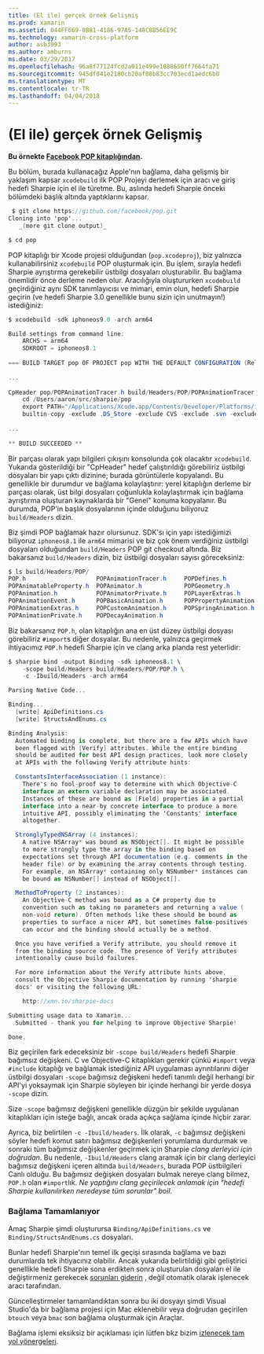 ```yaml
---
title: (El ile) gerçek örnek Gelişmiş
ms.prod: xamarin
ms.assetid: 044FF669-0B81-4186-97A5-148C8B56EE9C
ms.technology: xamarin-cross-platform
author: asb3993
ms.author: amburns
ms.date: 03/29/2017
ms.openlocfilehash: 96a8f77124fcd2a011e499e1088650ff7664fa71
ms.sourcegitcommit: 945df041e2180cb20af08b83cc703ecd1aedc6b0
ms.translationtype: MT
ms.contentlocale: tr-TR
ms.lasthandoff: 04/04/2018
---
```

# <a name="advanced-manual-real-world-example"></a>(El ile) gerçek örnek Gelişmiş


**Bu örnekte [Facebook POP kitaplığından](https://github.com/facebook/pop).**


Bu bölüm, burada kullanacağız Apple'nın bağlama, daha gelişmiş bir yaklaşım kapsar `xcodebuild` ilk POP Projeyi derlemek için aracı ve giriş hedefi Sharpie için el ile türetme. Bu, aslında hedefi Sharpie önceki bölümdeki başlık altında yaptıklarını kapsar.

```csharp
 $ git clone https://github.com/facebook/pop.git
Cloning into 'pop'...
   _(more git clone output)_

$ cd pop
```

POP kitaplığı bir Xcode projesi olduğundan (`pop.xcodeproj`), biz yalnızca kullanabilirsiniz `xcodebuild` POP oluşturmak için. Bu işlem, sırayla hedefi Sharpie ayrıştırma gerekebilir üstbilgi dosyaları oluşturabilir. Bu bağlama önemlidir önce derleme neden olur. Aracılığıyla oluştururken `xcodebuild` geçirdiğiniz aynı SDK tanımlayıcısı ve mimari, emin olun, hedefi Sharpie geçirin (ve hedefi Sharpie 3.0 genellikle bunu sizin için unutmayın!) istediğiniz:

```csharp
$ xcodebuild -sdk iphoneos9.0 -arch arm64

Build settings from command line:
    ARCHS = arm64
    SDKROOT = iphoneos8.1
 
=== BUILD TARGET pop OF PROJECT pop WITH THE DEFAULT CONFIGURATION (Release) ===
 
...
 
CpHeader pop/POPAnimationTracer.h build/Headers/POP/POPAnimationTracer.h
    cd /Users/aaron/src/sharpie/pop
    export PATH="/Applications/Xcode.app/Contents/Developer/Platforms/iPhoneOS.platform/Developer/usr/bin:/Applications/Xcode.app/Contents/Developer/usr/bin:/Users/aaron/bin::/usr/local/bin:/usr/bin:/bin:/usr/sbin:/sbin:/opt/X11/bin:/usr/local/git/bin:/Users/aaron/.rvm/bin"
    builtin-copy -exclude .DS_Store -exclude CVS -exclude .svn -exclude .git -exclude .hg -strip-debug-symbols -strip-tool /Applications/Xcode.app/Contents/Developer/Toolchains/XcodeDefault.xctoolchain/usr/bin/strip -resolve-src-symlinks /Users/aaron/src/sharpie/pop/pop/POPAnimationTracer.h /Users/aaron/src/sharpie/pop/build/Headers/POP
 
...
 
** BUILD SUCCEEDED **
```

Bir parçası olarak yapı bilgileri çıkışını konsolunda çok olacaktır `xcodebuild`. Yukarıda gösterildiği bir "CpHeader" hedef çalıştırıldığı görebiliriz üstbilgi dosyaları bir yapı çıktı dizinine; burada görüntülerle kopyalandı. Bu genellikle bir durumdur ve bağlama kolaylaştırır: yerel kitaplığın derleme bir parçası olarak, üst bilgi dosyaları çoğunlukla kolaylaştırmak için bağlama ayrıştırma oluşturan kaynaklarda bir "Genel" konuma kopyalanır. Bu durumda, POP'in başlık dosyalarının içinde olduğunu biliyoruz `build/Headers` dizin.

Biz şimdi POP bağlamak hazır olursunuz. SDK'sı için yapı istediğimizi biliyoruz `iphoneos8.1` ile `arm64` mimarisi ve biz çok önem verdiğiniz üstbilgi dosyaları olduğundan `build/Headers` POP git checkout altında. Biz bakarsanız `build/Headers` dizin, biz üstbilgi dosyaları sayısı göreceksiniz:

```csharp
$ ls build/Headers/POP/
POP.h                    POPAnimationTracer.h     POPDefines.h
POPAnimatableProperty.h  POPAnimator.h            POPGeometry.h
POPAnimation.h           POPAnimatorPrivate.h     POPLayerExtras.h
POPAnimationEvent.h      POPBasicAnimation.h      POPPropertyAnimation.h
POPAnimationExtras.h     POPCustomAnimation.h     POPSpringAnimation.h
POPAnimationPrivate.h    POPDecayAnimation.h
```

Biz bakarsanız `POP.h`, olan kitaplığın ana en üst düzey üstbilgi dosyası görebiliriz `#import`s diğer dosyalar. Bu nedenle, yalnızca geçirmek ihtiyacımız `POP.h` hedefi Sharpie için ve clang arka planda rest yeterlidir:

```csharp
$ sharpie bind -output Binding -sdk iphoneos8.1 \
    -scope build/Headers build/Headers/POP/POP.h \
    -c -Ibuild/Headers -arch arm64

Parsing Native Code...

Binding...
  [write] ApiDefinitions.cs
  [write] StructsAndEnums.cs

Binding Analysis:
  Automated binding is complete, but there are a few APIs which have
  been flagged with [Verify] attributes. While the entire binding
  should be audited for best API design practices, look more closely
  at APIs with the following Verify attribute hints:

  ConstantsInterfaceAssociation (1 instance):
    There's no fool-proof way to determine with which Objective-C
    interface an extern variable declaration may be associated.
    Instances of these are bound as [Field] properties in a partial
    interface into a near-by concrete interface to produce a more
    intuitive API, possibly eliminating the 'Constants' interface
    altogether.

  StronglyTypedNSArray (4 instances):
    A native NSArray* was bound as NSObject[]. It might be possible
    to more strongly type the array in the binding based on
    expectations set through API documentation (e.g. comments in the
    header file) or by examining the array contents through testing.
    For example, an NSArray* containing only NSNumber* instances can
    be bound as NSNumber[] instead of NSObject[].

  MethodToProperty (2 instances):
    An Objective-C method was bound as a C# property due to
    convention such as taking no parameters and returning a value (
    non-void return). Often methods like these should be bound as
    properties to surface a nicer API, but sometimes false-positives
    can occur and the binding should actually be a method.

  Once you have verified a Verify attribute, you should remove it
  from the binding source code. The presence of Verify attributes
  intentionally cause build failures.

  For more information about the Verify attribute hints above,
  consult the Objective Sharpie documentation by running 'sharpie
  docs' or visiting the following URL:

    http://xmn.io/sharpie-docs

Submitting usage data to Xamarin...
  Submitted - thank you for helping to improve Objective Sharpie!

Done.
```

Biz geçirilen fark edeceksiniz bir `-scope build/Headers` hedefi Sharpie bağımsız değişkeni. C ve Objective-C kitaplıkları gerekir çünkü `#import` veya `#include` kitaplığı ve bağlamak istediğiniz API uygulaması ayrıntılarını diğer üstbilgi dosyaları `-scope` bağımsız değişkeni hedefi tanımlı değil herhangi bir API'yi yoksaymak için Sharpie söyleyen bir içinde herhangi bir yerde dosya `-scope` dizin.

Size `-scope` bağımsız değişkeni genellikle düzgün bir şekilde uygulanan kitaplıkları için isteğe bağlı, ancak orada açıkça sağlama içinde hiçbir zarar.

Ayrıca, biz belirtilen `-c -Ibuild/headers`. İlk olarak, `-c` bağımsız değişkeni söyler hedefi komut satırı bağımsız değişkenleri yorumlama durdurmak ve sonraki tüm bağımsız değişkenler geçirmek için Sharpie _clang derleyici için doğrudan_. Bu nedenle, `-Ibuild/Headers` clang aramak için bir clang derleyici bağımsız değişkeni içeren altında `build/Headers`, burada POP üstbilgileri Canlı olduğu. Bu bağımsız değişken dosyaları bulmak nereye clang bilmez, `POP.h` olan `#import`lık. _Ne yaptığını clang geçirilecek anlamak için "hedefi Sharpie kullanılırken neredeyse tüm sorunlar" boil_.

### <a name="completing-the-binding"></a>Bağlama Tamamlanıyor

Amaç Sharpie şimdi oluşturursa `Binding/ApiDefinitions.cs` ve `Binding/StructsAndEnums.cs` dosyaları.

Bunlar hedefi Sharpie'nın temel ilk geçişi sırasında bağlama ve bazı durumlarda tek ihtiyacınız olabilir. Ancak yukarıda belirtildiği gibi geliştirici genellikle hedefi Sharpie sona erdikten sonra oluşturulan dosyaları el ile değiştirmeniz gerekecek [sorunları giderin](~/cross-platform/macios/binding/objective-sharpie/platform/apidefinitions-structsandenums.md) , değil otomatik olarak işlenecek aracı tarafından.

Güncelleştirmeler tamamlandıktan sonra bu iki dosyayı şimdi Visual Studio'da bir bağlama projesi için Mac eklenebilir veya doğrudan geçirilen `btouch` veya `bmac` son bağlama oluşturmak için Araçlar.

Bağlama işlemi eksiksiz bir açıklaması için lütfen bkz bizim [izlenecek tam yol yönergeleri](~/ios/platform/binding-objective-c/walkthrough.md).

